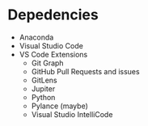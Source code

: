 # Depedencies
* Anaconda 
* Visual Studio Code
* VS Code Extensions
    * Git Graph
    * GitHub Pull Requests and issues
    * GitLens
    * Jupiter
    * Python
    * Pylance (maybe)
    * Visual Studio IntelliCode